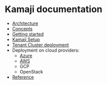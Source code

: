 # Kamaji documentation

- [Architecture](./architecture.md)
- [Concepts](./concepts.md)
- [Getting started](./getting-started-with-kamaji.md)
- [Kamaji Setup](./kamaji-setup-guide.md)
- [Tenant Cluster deployment](./kamaji-tenant-deployment-guide.md)
- Deployment on cloud providers:
  - [Azure](./kamaji-azure-deployment-guide.md)
  - [AWS](./kamaji-aws-deployment-guide.md)
  - GCP
  - OpenStack
- [Reference](./reference.md)
